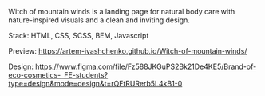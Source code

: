 Witch of mountain winds is a landing page for natural body care with nature-inspired visuals and a clean and inviting design.

Stack: HTML, CSS, SCSS, BEM, Javascript

Preview: https://artem-ivashchenko.github.io/Witch-of-mountain-winds/

Design: https://www.figma.com/file/Fz588JKGuPS2Bk21De4KE5/Brand-of-eco-cosmetics-_FE-students?type=design&mode=design&t=rQFtRURerb5L4kB1-0
